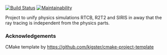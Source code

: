 [![Build Status](https://travis-ci.com/thvaisa/onetracer.svg?branch=master)](https://travis-ci.com/thvaisa/onetracer)
[![Maintainability](https://api.codeclimate.com/v1/badges/a99a88d28ad37a79dbf6/maintainability)](https://codeclimate.com/github/codeclimate/codeclimate/maintainability)



Project to unify physics simulations RTCB, R2T2 and SIRIS in away that the ray tracing is independent from the physics parts.


### Acknowledgements

CMake template by https://github.com/kigster/cmake-project-template
